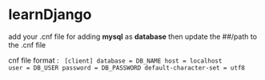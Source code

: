 # learnDjango
add your .cnf file for adding <b>mysql</b> as <b>database</b>
then update the ##/path to the .cnf file

cnf file format :
<code>
[client]
database = DB_NAME
host = localhost
user = DB_USER
password = DB_PASSWORD
default-character-set = utf8
</code>
